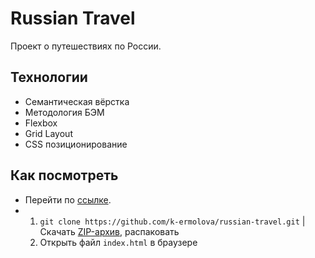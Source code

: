 # Russian Travel

Проект о путешествиях по России.

## Технологии

- Семантическая вёрстка
- Методология БЭМ
- Flexbox
- Grid Layout
- CSS позиционирование

## Как посмотреть

- Перейти по [ссылке](https://mysoulterious.github.io/russian-travel/).
- 1. `git clone https://github.com/k-ermolova/russian-travel.git` | Скачать [ZIP-архив](https://github.com/k-ermolova/russian-travel/archive/refs/heads/master.zip), распаковать
  2. Oткрыть файл `index.html` в браузере

